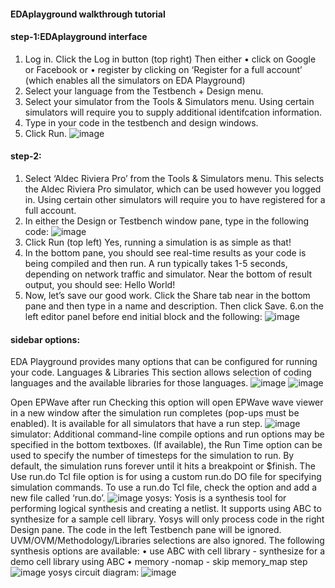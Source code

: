 #### EDAplayground walkthrough tutorial

#### step-1:EDAplayground interface
1. Log in. Click the Log in button (top right) Then either
• click on Google or Facebook or
• register by clicking on ‘Register for a full account’ (which enables all the simulators on EDA Playground)
1. Select your language from the Testbench + Design menu.
2. Select your simulator from the Tools & Simulators menu. Using certain simulators will require you to supply
additional identifcation information.
3. Type in your code in the testbench and design windows.
4. Click Run.
![image](https://github.com/Raviyazareen22/internship_training/assets/132916138/98b0bd0d-f3e5-4c20-b149-8a966b877d17)
#### step-2:
1. Select ‘Aldec Riviera Pro’ from the Tools & Simulators menu. This selects the Aldec Riviera Pro simulator,
which can be used however you logged in. Using certain other simulators will require you to have registered for
a full account.
2. In either the Design or Testbench window pane, type in the following code:
![image](https://github.com/Raviyazareen22/internship_training/assets/132916138/7a879fbd-6a02-4187-abb4-1af435b29090)
3. Click Run (top left)
Yes, running a simulation is as simple as that!
4. In the bottom pane, you should see real-time results as your code is being compiled and then run. A run typically
takes 1-5 seconds, depending on network traffic and simulator. Near the bottom of result output, you should see:
Hello World!
5. Now, let’s save our good work. Click the Share tab near in the bottom pane and then type in a name and
description. Then click Save.
6.on the left editor panel before end initial block and the following:
![image](https://github.com/Raviyazareen22/internship_training/assets/132916138/45793c1b-2795-43f6-8616-9699063839f3)
#### sidebar options:
EDA Playground provides many options that can be configured for running your code.
Languages & Libraries
This section allows selection of coding languages and the available libraries for those languages.
![image](https://github.com/Raviyazareen22/internship_training/assets/132916138/3ee048b6-0801-4b6b-876f-a97f40c48816)
![image](https://github.com/Raviyazareen22/internship_training/assets/132916138/d94517f1-7170-4f4c-8081-39a621bcccf1)

Open EPWave after run
Checking this option will open EPWave wave viewer in a new window after the simulation run completes (pop-ups
must be enabled). It is available for all simulators that have a run step.
![image](https://github.com/Raviyazareen22/internship_training/assets/132916138/295c094b-1353-4c22-998c-dc9c8d7b3768)
simulator:
Additional command-line compile options and run options may be specified in the bottom textboxes.
(If available), the Run Time option can be used to specify the number of timesteps for the simulation to run. By
default, the simulation runs forever until it hits a breakpoint or $finish.
The Use run.do Tcl file option is for using a custom run.do DO file for specifying simulation commands. To use a
run.do Tcl file, check the option and add a new file called ‘run.do’.
![image](https://github.com/Raviyazareen22/internship_training/assets/132916138/1bdcff24-abce-4eae-9765-066ce20e6c03)
yosys:
Yosis is a synthesis tool for performing logical synthesis and creating a netlist. It supports using ABC to synthesize
for a sample cell library.
Yosys will only process code in the right Design pane. The code in the left Testbench pane will be ignored.
UVM/OVM/Methodology/Libraries selections are also ignored.
The following synthesis options are available:
• use ABC with cell library - synthesize for a demo cell library using ABC
• memory -nomap - skip memory_map step
![image](https://github.com/Raviyazareen22/internship_training/assets/132916138/44dc3058-e418-4eec-a4f2-ae51e47d2446)
yosys circuit diagram:
![image](https://github.com/Raviyazareen22/internship_training/assets/132916138/255c7c7c-fddb-43f3-bf88-6b13ee741599)





















